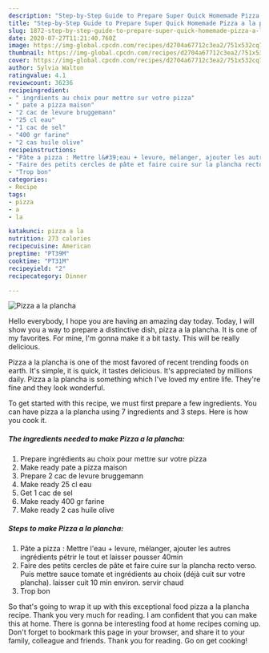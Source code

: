 ```yaml
---
description: "Step-by-Step Guide to Prepare Super Quick Homemade Pizza a la plancha"
title: "Step-by-Step Guide to Prepare Super Quick Homemade Pizza a la plancha"
slug: 1872-step-by-step-guide-to-prepare-super-quick-homemade-pizza-a-la-plancha
date: 2020-07-27T11:21:40.760Z
image: https://img-global.cpcdn.com/recipes/d2704a67712c3ea2/751x532cq70/pizza-a-la-plancha-photo-principale-de-la-recette.jpg
thumbnail: https://img-global.cpcdn.com/recipes/d2704a67712c3ea2/751x532cq70/pizza-a-la-plancha-photo-principale-de-la-recette.jpg
cover: https://img-global.cpcdn.com/recipes/d2704a67712c3ea2/751x532cq70/pizza-a-la-plancha-photo-principale-de-la-recette.jpg
author: Sylvia Walton
ratingvalue: 4.1
reviewcount: 36236
recipeingredient:
- " ingrdients au choix pour mettre sur votre pizza"
- " pate a pizza maison"
- "2 cac de levure bruggemann"
- "25 cl eau"
- "1 cac de sel"
- "400 gr farine"
- "2 cas huile olive"
recipeinstructions:
- "Pâte a pizza : Mettre l&#39;eau + levure, mélanger, ajouter les autres ingrédients pétrir le tout et laisser pousser 40min"
- "Faire des petits cercles de pâte et faire cuire sur la plancha recto verso. Puis mettre sauce tomate et ingrédients au choix (déjà cuit sur votre plancha). laisser cuit 10 min environ. servir chaud"
- "Trop bon"
categories:
- Recipe
tags:
- pizza
- a
- la

katakunci: pizza a la 
nutrition: 273 calories
recipecuisine: American
preptime: "PT39M"
cooktime: "PT31M"
recipeyield: "2"
recipecategory: Dinner

---
```



![Pizza a la plancha](https://img-global.cpcdn.com/recipes/d2704a67712c3ea2/751x532cq70/pizza-a-la-plancha-photo-principale-de-la-recette.jpg)

Hello everybody, I hope you are having an amazing day today. Today, I will show you a way to prepare a distinctive dish, pizza a la plancha. It is one of my favorites. For mine, I'm gonna make it a bit tasty. This will be really delicious.



Pizza a la plancha is one of the most favored of recent trending foods on earth. It's simple, it is quick, it tastes delicious. It's appreciated by millions daily. Pizza a la plancha is something which I've loved my entire life. They're fine and they look wonderful.


To get started with this recipe, we must first prepare a few ingredients. You can have pizza a la plancha using 7 ingredients and 3 steps. Here is how you cook it.

<!--inarticleads1-->

##### The ingredients needed to make Pizza a la plancha:

1. Prepare  ingrédients au choix pour mettre sur votre pizza
1. Make ready  pate a pizza maison
1. Prepare 2 cac de levure bruggemann
1. Make ready 25 cl eau
1. Get 1 cac de sel
1. Make ready 400 gr farine
1. Make ready 2 cas huile olive




<!--inarticleads2-->

##### Steps to make Pizza a la plancha:

1. Pâte a pizza : Mettre l&#39;eau + levure, mélanger, ajouter les autres ingrédients pétrir le tout et laisser pousser 40min
1. Faire des petits cercles de pâte et faire cuire sur la plancha recto verso. Puis mettre sauce tomate et ingrédients au choix (déjà cuit sur votre plancha). laisser cuit 10 min environ. servir chaud
1. Trop bon




So that's going to wrap it up with this exceptional food pizza a la plancha recipe. Thank you very much for reading. I am confident that you can make this at home. There is gonna be interesting food at home recipes coming up. Don't forget to bookmark this page in your browser, and share it to your family, colleague and friends. Thank you for reading. Go on get cooking!
